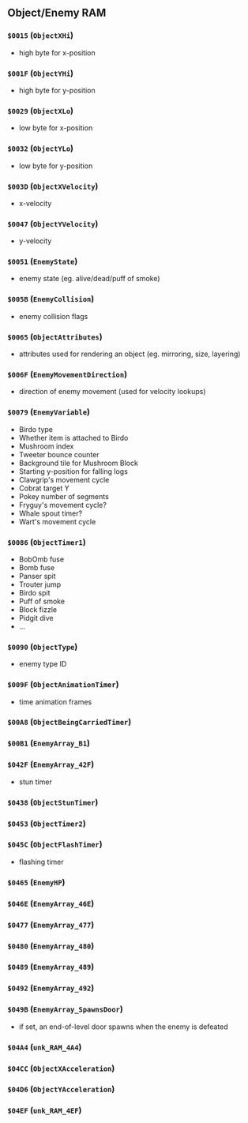 ## Object/Enemy RAM

### `$0015`  (`ObjectXHi`)
- high byte for x-position

### `$001F`  (`ObjectYHi`)
- high byte for y-position

### `$0029`  (`ObjectXLo`)
- low byte for x-position

### `$0032`  (`ObjectYLo`)
- low byte for y-position

### `$003D`  (`ObjectXVelocity`)
- x-velocity

### `$0047`  (`ObjectYVelocity`)
- y-velocity

### `$0051`  (`EnemyState`)
- enemy state (eg. alive/dead/puff of smoke)

### `$005B`  (`EnemyCollision`)
- enemy collision flags

### `$0065`  (`ObjectAttributes`)
- attributes used for rendering an object (eg. mirroring, size, layering)

### `$006F`  (`EnemyMovementDirection`)
- direction of enemy movement (used for velocity lookups)

### `$0079`  (`EnemyVariable`)
- Birdo type
- Whether item is attached to Birdo
- Mushroom index
- Tweeter bounce counter
- Background tile for Mushroom Block
- Starting y-position for falling logs
- Clawgrip's movement cycle
- Cobrat target Y
- Pokey number of segments
- Fryguy's movement cycle?
- Whale spout timer?
- Wart's movement cycle

### `$0086`  (`ObjectTimer1`)
- BobOmb fuse
- Bomb fuse
- Panser spit
- Trouter jump
- Birdo spit
- Puff of smoke
- Block fizzle
- Pidgit dive
- ...

### `$0090`  (`ObjectType`)
- enemy type ID

### `$009F`  (`ObjectAnimationTimer`)
- time animation frames

### `$00A8`  (`ObjectBeingCarriedTimer`)

### `$00B1`  (`EnemyArray_B1`)

### `$042F` (`EnemyArray_42F`)
 - stun timer

### `$0438` (`ObjectStunTimer`)

### `$0453` (`ObjectTimer2`)

### `$045C` (`ObjectFlashTimer`)
  - flashing timer

### `$0465` (`EnemyHP`)

### `$046E` (`EnemyArray_46E`)

### `$0477` (`EnemyArray_477`)

### `$0480` (`EnemyArray_480`)

### `$0489` (`EnemyArray_489`)

### `$0492` (`EnemyArray_492`)

### `$049B` (`EnemyArray_SpawnsDoor`)
- if set, an end-of-level door spawns when the enemy is defeated

### `$04A4` (`unk_RAM_4A4`)

### `$04CC` (`ObjectXAcceleration`)

### `$04D6` (`ObjectYAcceleration`)

### `$04EF` (`unk_RAM_4EF`)

